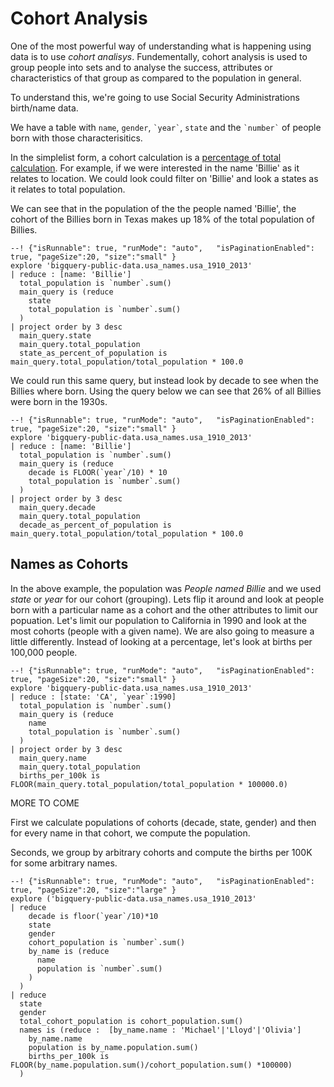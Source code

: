 # Cohort Analysis

One of the most powerful way of understanding what is happening using data is to use *cohort analisys*.
Fundementally, cohort analysis is used to group people into sets and to analyse the success,
attributes or characteristics of that group as compared to the population in general.

To understand this, we're going to use Social Security Administrations birth/name data.

We have a table with `name`, `gender`, `` `year` ``, `state` and the `` `number` `` of people born with those
characterisitics.

In the simplelist form, a cohort calculation is a [percentage of total calculation](percent_of_total.md).
For example, if we were interested in the name 'Billie' as it relates to location. We could look
could filter on 'Billie' and look a states as it relates to total population.

We can see that in the population of the the people named 'Billie', the cohort of the Billies born in
Texas makes up 18% of the total population of Billies.

```malloy
--! {"isRunnable": true, "runMode": "auto",   "isPaginationEnabled": true, "pageSize":20, "size":"small" }
explore 'bigquery-public-data.usa_names.usa_1910_2013'
| reduce : [name: 'Billie']
  total_population is `number`.sum()
  main_query is (reduce
    state
    total_population is `number`.sum()
  )
| project order by 3 desc
  main_query.state
  main_query.total_population
  state_as_percent_of_population is main_query.total_population/total_population * 100.0
```

We could run this same query, but instead look by decade to see when the Billies where born.
Using the query below we can see that 26% of all Billies were born in the 1930s.

```malloy
--! {"isRunnable": true, "runMode": "auto",   "isPaginationEnabled": true, "pageSize":20, "size":"small" }
explore 'bigquery-public-data.usa_names.usa_1910_2013'
| reduce : [name: 'Billie']
  total_population is `number`.sum()
  main_query is (reduce
    decade is FLOOR(`year`/10) * 10
    total_population is `number`.sum()
  )
| project order by 3 desc
  main_query.decade
  main_query.total_population
  decade_as_percent_of_population is main_query.total_population/total_population * 100.0
```

## Names as Cohorts

In the above example, the population was *People named Billie* and we used *state* or *year* for our cohort (grouping).
Lets flip it around and look at people born with a particular name as a cohort and the other attributes to limit our popuation.
Let's limit our population to California in 1990 and look at the most cohorts (people with a given name).  We are also going
to measure a little differently.  Instead of looking at a percentage, let's look at births per 100,000 people.

```malloy
--! {"isRunnable": true, "runMode": "auto",   "isPaginationEnabled": true, "pageSize":20, "size":"small" }
explore 'bigquery-public-data.usa_names.usa_1910_2013'
| reduce : [state: 'CA', `year`:1990]
  total_population is `number`.sum()
  main_query is (reduce
    name
    total_population is `number`.sum()
  )
| project order by 3 desc
  main_query.name
  main_query.total_population
  births_per_100k is FLOOR(main_query.total_population/total_population * 100000.0)
```

MORE TO COME


First we calculate populations of cohorts (decade, state, gender) and then for
every name in that cohort, we compute the population.

Seconds, we group by arbitrary cohorts and compute the births per 100K for some arbitrary names.


```malloy
--! {"isRunnable": true, "runMode": "auto",   "isPaginationEnabled": true, "pageSize":20, "size":"large" }
explore ('bigquery-public-data.usa_names.usa_1910_2013'
| reduce
    decade is floor(`year`/10)*10
    state
    gender
    cohort_population is `number`.sum()
    by_name is (reduce
      name
      population is `number`.sum()
    )
  )
| reduce
  state
  gender
  total_cohort_population is cohort_population.sum()
  names is (reduce :  [by_name.name : 'Michael'|'Lloyd'|'Olivia']
    by_name.name
    population is by_name.population.sum()
    births_per_100k is FLOOR(by_name.population.sum()/cohort_population.sum() *100000)
  )
```
